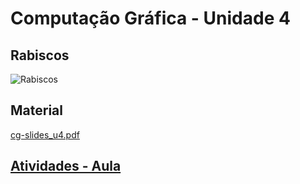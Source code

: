 # Computação Gráfica - Unidade 4  

<!-- TODO: arrumar
Interface, Transformações 2D e Seleção, Programação orientada a eventos. Elementos de interface, Eventos e atributos de elementos de interface. Funções callback (teclado e mouse). Transformações de sistemas de coordenadas Transformações geométricas 2D, Algoritmos de seleção, Boundaring Box.  

Objetivo: demonstrar conhecimento no desenvolvimento de sistemas com interface gráfica com o usuário. Interpretar, especificar e desenvolver aplicações simples com transformações geométricas.  -->

## Rabiscos

![Rabiscos](aulaRabiscos.drawio.svg)

## Material  

[cg-slides_u4.pdf](./cg-slides_u4.pdf "cg-slides_u4.pdf")  

## [Atividades - Aula](./Atividade4.md "Atividades - Aula")  
